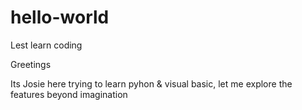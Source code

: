 # hello-world
Lest learn coding

Greetings

Its Josie here trying to learn pyhon & visual basic, let me explore the features beyond imagination 
